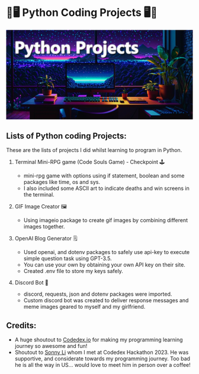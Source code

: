 # :snake::desktop_computer: Python Coding Projects :desktop_computer::snake:

![Banner](https://github.com/yuunam97/python-projects/blob/main/images/banner.png?raw=true)

## Lists of Python coding Projects:
These are the lists of projects I did whilst learning to program in Python. 

1. Terminal Mini-RPG game (Code Souls Game) - Checkpoint :joystick:
   - mini-rpg game with options using if statement, boolean and some packages like time, os and sys.
   - I also included some ASCII art to indicate deaths and win screens in the terminal.

2. GIF Image Creator :framed_picture:
   - Using imageio package to create gif images by combining different images together.

4. OpenAI Blog Generator :spiral_notepad:
   - Used openai, and dotenv packages to safely use api-key to execute simple question task using GPT-3.5.
   - You can use your own by obtaining your own API key on their site.
   - Created .env file to store my keys safely.

5. Discord Bot :robot:
   - discord, requests, json and dotenv packages were imported.
   - Custom discord bot was created to deliver response messages and meme images geared to myself and my girlfriend.


## Credits:
- A huge shoutout to [Codedex.io](https://www.codedex.io/home) for making my programming learning journey so awesome and fun!
- Shoutout to [Sonny Li](https://www.linkedin.com/in/sonnynomnom/) whom I met at Codedex Hackathon 2023. He was supportive, and considerate towards my programming journey. Too bad he is all the way in US... would love to meet him in person over a coffee! 
